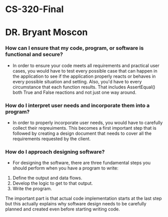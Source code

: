 # CS-320-Final
# DR. Bryant Moscon 

### How can I ensure that my code, program, or software is functional and secure?
- In order to ensure your code meets all requirements and practical user cases,
you would have to test every possible case that can happen in the application to 
see if the application properly reacts or behaves in every possible situation and setting. 
Also, you'd have to every circumstance that each function results. That includes
AssertEqual() both True and False reactions and not just one way around.

### How do I interpret user needs and incorporate them into a program?
- In order to properly incorporate user needs, you would have to carefully
collect their reqreuiments. This becomes a first important step
that is followed by creating a design document that needs to cover
all the requirements requested by the client. 

### How do I approach designing software?

- For designing the software, there are three fundamental steps you should perform when you have a program to write:

1. Define the output and data flows.
2. Develop the logic to get to that output.
3. Write the program.

The important part is that actual code implementation starts at the last step but
this actually explains why software design needs to be carefully planned and
created even before starting writing code. 
